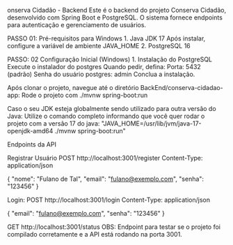 onserva Cidadão - Backend
Este é o backend do projeto Conserva Cidadão, desenvolvido com Spring Boot e PostgreSQL. O sistema fornece endpoints para autenticação e gerenciamento de usuários.

PASSO 01:
Pré-requisitos para Windows
    1. Java JDK 17
       Após instalar, configure a variável de ambiente JAVA_HOME
    2. PostgreSQL 16


PASSO: 02
Configuração Inicial (Windows)
    1. Instalação do PostgreSQL
       Execute o instalador do postgres
       Quando pedir, defina:
          Porta: 5432 (padrão)
          Senha do usuário postgres: admin
        Conclua a instalação.

          
Após clonar o projeto, navegue até o diretório BackEnd/conserva-cidadao-app:
Rode o projeto com ./mvnw spring-boot:run

Caso o seu JDK esteja globalmente sendo utilizado para outra versão do Java:
  Utilize o comando completo informando que você quer rodar o projeto com a versão 17 do java:
       "JAVA_HOME=/usr/lib/jvm/java-17-openjdk-amd64 ./mvnw spring-boot:run"

Endpoints da API

Registrar Usuário
POST http://localhost:3001/register
Content-Type: application/json

{
  "nome": "Fulano de Tal",
  "email": "fulano@exemplo.com",
  "senha": "123456"
}

Login:
POST http://localhost:3001/login
Content-Type: application/json

{
  "email": "fulano@exemplo.com",
  "senha": "123456"
}

GET http://localhost:3001/status OBS: Endpoint para testar se o projeto foi compilado corretamente e a API está rodando na porta 3001.